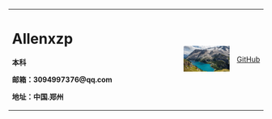 
<table border="0">
  <tr>
    <td width="75%">
      <h1>Allenxzp</h1>
      <p><b>本科</b></p>     
      <p><b>邮箱：3094997376@qq.com</b></p>
      <p><b>地址：中国.郑州</b></p>
    </td>
    <td width="25%">
     <img src="/RE4wtd4.jpg" width="100%"> 
	 </td>
    <td>
	    <a href="https://github.com/xzp3094997376" target="_blank" rel="noopener">GitHub</a>
    </td>
	
  </tr>
</table>


